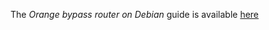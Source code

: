 The *Orange bypass router on Debian* guide is available [here](https://akhamar.github.io/orange-bypass-debian/)